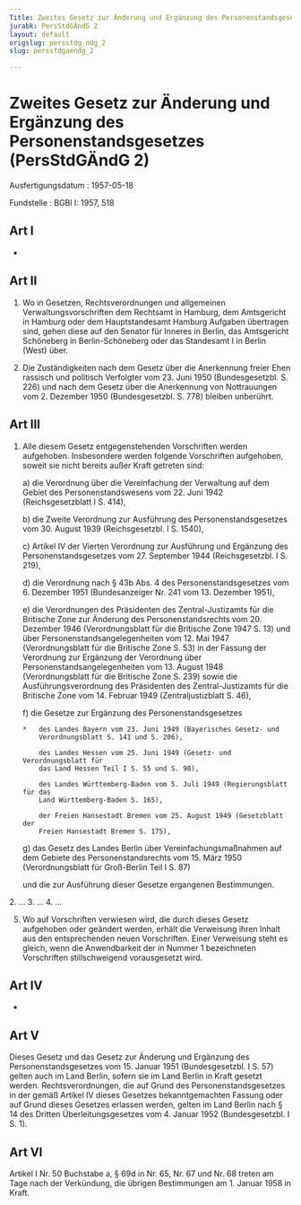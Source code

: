 ```yaml
---
Title: Zweites Gesetz zur Änderung und Ergänzung des Personenstandsgesetzes
jurabk: PersStdGÄndG 2
layout: default
origslug: persstdg_ndg_2
slug: persstdgaendg_2

---
```


# Zweites Gesetz zur Änderung und Ergänzung des Personenstandsgesetzes (PersStdGÄndG 2)

Ausfertigungsdatum
:   1957-05-18

Fundstelle
:   BGBl I: 1957, 518



## Art I

-


## Art II


1.  Wo in Gesetzen, Rechtsverordnungen und allgemeinen
    Verwaltungsvorschriften dem Rechtsamt in Hamburg, dem Amtsgericht in
    Hamburg oder dem Hauptstandesamt Hamburg Aufgaben übertragen sind,
    gehen diese auf den Senator für Inneres in Berlin, das Amtsgericht
    Schöneberg in Berlin-Schöneberg oder das Standesamt I in Berlin (West)
    über.


2.  Die Zuständigkeiten nach dem Gesetz über die Anerkennung freier Ehen
    rassisch und politisch Verfolgter vom 23. Juni 1950 (Bundesgesetzbl.
    S. 226) und nach dem Gesetz über die Anerkennung von Nottrauungen vom
    2\. Dezember 1950 (Bundesgesetzbl. S. 778) bleiben unberührt.





## Art III


1.  Alle diesem Gesetz entgegenstehenden Vorschriften werden aufgehoben.
    Insbesondere werden folgende Vorschriften aufgehoben, soweit sie nicht
    bereits außer Kraft getreten sind:

    a)  die Verordnung über die Vereinfachung der Verwaltung auf dem Gebiet
        des Personenstandswesens vom 22. Juni 1942 (Reichsgesetzblatt I S.
        414),


    b)  die Zweite Verordnung zur Ausführung des Personenstandsgesetzes vom
        30\. August 1939 (Reichsgesetzbl. I S. 1540),


    c)  Artikel IV der Vierten Verordnung zur Ausführung und Ergänzung des
        Personenstandsgesetzes vom 27. September 1944 (Reichsgesetzbl. I S.
        219),


    d)  die Verordnung nach § 43b Abs. 4 des Personenstandsgesetzes vom 6.
        Dezember 1951 (Bundesanzeiger Nr. 241 vom 13. Dezember 1951),


    e)  die Verordnungen des Präsidenten des Zentral-Justizamts für die
        Britische Zone zur Änderung des Personenstandsrechts vom 20. Dezember
        1946 (Verordnungsblatt für die Britische Zone 1947 S. 13) und über
        Personenstandsangelegenheiten vom 12. Mai 1947 (Verordnungsblatt für
        die Britische Zone S. 53) in der Fassung der Verordnung zur Ergänzung
        der Verordnung über Personenstandsangelegenheiten vom 13. August 1948
        (Verordnungsblatt für die Britische Zone S. 239) sowie die
        Ausführungsverordnung des Präsidenten des Zentral-Justizamts für die
        Britische Zone vom 14. Februar 1949 (Zentraljustizblatt S. 46),


    f)  die Gesetze zur Ergänzung des Personenstandsgesetzes

        *   des Landes Bayern vom 23. Juni 1949 (Bayerisches Gesetz- und
            Verordnungsblatt S. 141 und S. 206),

            des Landes Hessen vom 25. Juni 1949 (Gesetz- und Verordnungsblatt für
            das Land Hessen Teil I S. 55 und S. 98),

            des Landes Württemberg-Baden vom 5. Juli 1949 (Regierungsblatt für das
            Land Württemberg-Baden S. 165),

            der Freien Hansestadt Bremen vom 25. August 1949 (Gesetzblatt der
            Freien Hansestadt Bremen S. 175),





    g)  das Gesetz des Landes Berlin über Vereinfachungsmaßnahmen auf dem
        Gebiete des Personenstandsrechts vom 15. März 1950 (Verordnungsblatt
        für Groß-Berlin Teil I S. 87)




    und die zur Ausführung dieser Gesetze ergangenen Bestimmungen.



2\. ...
3\. ...
4\. ...

5.  Wo auf Vorschriften verwiesen wird, die durch dieses Gesetz aufgehoben
    oder geändert werden, erhält die Verweisung ihren Inhalt aus den
    entsprechenden neuen Vorschriften. Einer Verweisung steht es gleich,
    wenn die Anwendbarkeit der in Nummer 1 bezeichneten Vorschriften
    stillschweigend vorausgesetzt wird.





## Art IV

-


## Art V

Dieses Gesetz und das Gesetz zur Änderung und Ergänzung des
Personenstandsgesetzes vom 15. Januar 1951 (Bundesgesetzbl. I S. 57)
gelten auch im Land Berlin, sofern sie im Land Berlin in Kraft gesetzt
werden. Rechtsverordnungen, die auf Grund des Personenstandsgesetzes
in der gemäß Artikel IV dieses Gesetzes bekanntgemachten Fassung oder
auf Grund dieses Gesetzes erlassen werden, gelten im Land Berlin nach
§ 14 des Dritten Überleitungsgesetzes vom 4. Januar 1952
(Bundesgesetzbl. I S. 1).


## Art VI

Artikel I Nr. 50 Buchstabe a, § 69d in Nr. 65, Nr. 67 und Nr. 68
treten am Tage nach der Verkündung, die übrigen Bestimmungen am 1.
Januar 1958 in Kraft.

